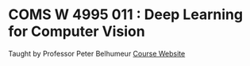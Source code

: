 # COMS W 4995 011 : Deep Learning for Computer Vision
Taught by Professor Peter Belhumeur
[Course Website](https://www.deeplearningforcomputervision.com/)
